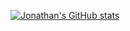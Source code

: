 [![Jonathan's GitHub stats](https://github-readme-stats.vercel.app/api?username=jonathanguven&hide=contribs,prs&theme=dracula)](https://github.com/anuraghazra/github-readme-stats)

